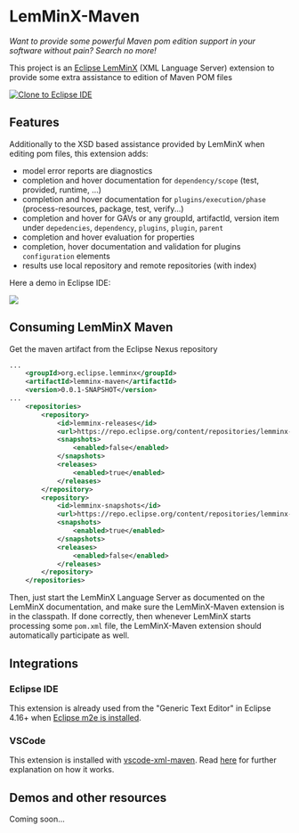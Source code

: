 # LemMinX-Maven

_Want to provide some powerful Maven pom edition support in your software without pain? Search no more!_

This project is an [Eclipse LemMinX](https://github.com/eclipse/lemminx) (XML Language Server) extension to provide some extra assistance to edition of Maven POM files

  <a href="https://mickaelistria.github.io/redirctToEclipseIDECloneCommand/redirect.html"><img src="https://mickaelistria.github.io/redirctToEclipseIDECloneCommand/cloneToEclipseBadge.png" alt="Clone to Eclipse IDE"/></a>  

## Features

Additionally to the XSD based assistance provided by LemMinX when editing pom files, this extension adds:

- model error reports are diagnostics
- completion and hover documentation for `dependency/scope` (test, provided, runtime, ...)
- completion and hover documentation for `plugins/execution/phase` (process-resources, package, test, verify...)
- completion and hover for GAVs or any groupId, artifactId, version item under `depedencies`, `dependency`, `plugins`, `plugin`, `parent`
- completion and hover evaluation for properties
- completion, hover documentation and validation for plugins `configuration` elements
- results use local repository and remote repositories (with index)

Here a demo in Eclipse IDE:

![](images/LocalMavenDepCompletion.gif)

## Consuming LemMinX Maven

Get the maven artifact from the Eclipse Nexus repository

```xml
...
	<groupId>org.eclipse.lemminx</groupId>
	<artifactId>lemminx-maven</artifactId>
	<version>0.0.1-SNAPSHOT</version>
...
	<repositories>
		<repository>
			<id>lemminx-releases</id>
			<url>https://repo.eclipse.org/content/repositories/lemminx-releases/</url>
			<snapshots>
				<enabled>false</enabled>
			</snapshots>
			<releases>
				<enabled>true</enabled>
			</releases>
		</repository>
		<repository>
			<id>lemminx-snapshots</id>
			<url>https://repo.eclipse.org/content/repositories/lemminx-snapshots/</url>
			<snapshots>
				<enabled>true</enabled>
			</snapshots>
			<releases>
				<enabled>false</enabled>
			</releases>
		</repository>
	</repositories>
```

Then, just start the LemMinX Language Server as documented on the LemMinX documentation, and make sure the LemMinX-Maven extension is in the classpath. If done correctly, then whenever LemMinX starts processing some `pom.xml` file, the LemMinX-Maven extension should automatically participate as well.

## Integrations

### Eclipse IDE

This extension is already used from the "Generic Text Editor" in Eclipse 4.16+ when [Eclipse m2e is installed](https://github.com/eclipse-m2e/m2e-core/blob/master/README.md#-installation).

### VSCode

This extension is installed with [vscode-xml-maven](https://github.com/angelozerr/vscode-xml-maven). Read [here](https://github.com/redhat-developer/vscode-xml#custom-xml-extensions) for further explanation on how it works.

## Demos and other resources

Coming soon...
